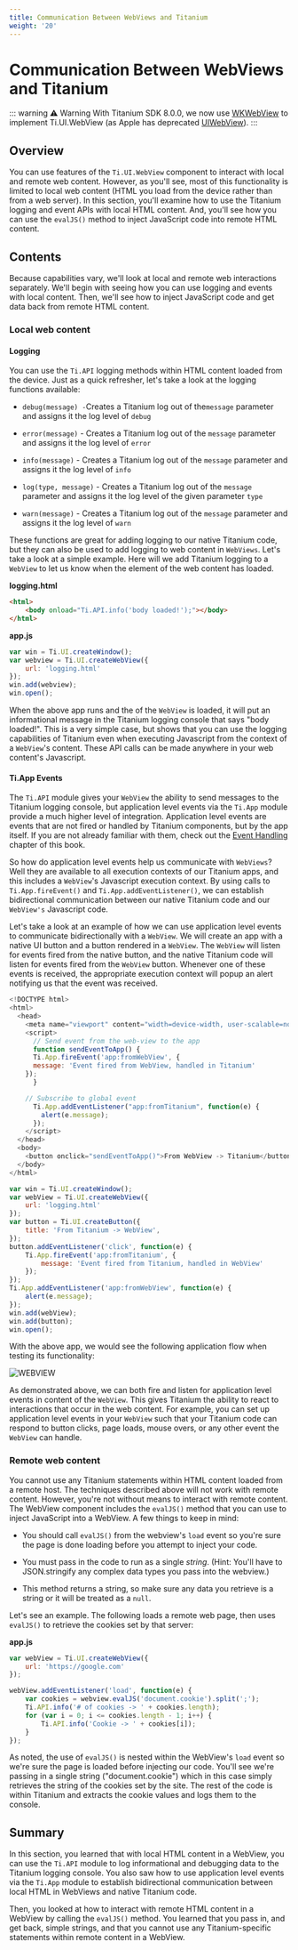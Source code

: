 ```yaml
---
title: Communication Between WebViews and Titanium
weight: '20'
---
```


# Communication Between WebViews and Titanium

::: warning ⚠️ Warning
With Titanium SDK 8.0.0, we now use [WKWebView](/guide/Titanium_SDK/Titanium_SDK_How-tos/WKWebView/) to implement Ti.UI.WebView (as Apple has deprecated [UIWebView](https://developer.apple.com/documentation/uikit/uiwebview)).
:::

## Overview

You can use features of the `Ti.UI.WebView` component to interact with local and remote web content. However, as you'll see, most of this functionality is limited to local web content (HTML you load from the device rather than from a web server). In this section, you'll examine how to use the Titanium logging and event APIs with local HTML content. And, you'll see how you can use the `evalJS()` method to inject JavaScript code into remote HTML content.

## Contents

Because capabilities vary, we'll look at local and remote web interactions separately. We'll begin with seeing how you can use logging and events with local content. Then, we'll see how to inject JavaScript code and get data back from remote HTML content.

### Local web content

#### Logging

You can use the `Ti.API` logging methods within HTML content loaded from the device. Just as a quick refresher, let's take a look at the logging functions available:

* `debug(message) -`Creates a Titanium log out of the`message` parameter and assigns it the log level of `debug`

* `error(message)` - Creates a Titanium log out of the `message` parameter and assigns it the log level of `error`

* `info(message)` - Creates a Titanium log out of the `message` parameter and assigns it the log level of `info`

* `log(type, message)` - Creates a Titanium log out of the `message` parameter and assigns it the log level of the given parameter `type`

* `warn(message)` - Creates a Titanium log out of the `message` parameter and assigns it the log level of `warn`

These functions are great for adding logging to our native Titanium code, but they can also be used to add logging to web content in `WebViews`. Let's take a look at a simple example. Here will we add Titanium logging to a `WebView` to let us know when the <body> element of the web content has loaded.

**logging.html**

```html
<html>
    <body onload="Ti.API.info('body loaded!');"></body>
</html>
```

**app.js**

```javascript
var win = Ti.UI.createWindow();
var webview = Ti.UI.createWebView({
    url: 'logging.html'
});
win.add(webview);
win.open();
```

When the above app runs and the <body> of the `WebView` is loaded, it will put an informational message in the Titanium logging console that says "body loaded!". This is a very simple case, but shows that you can use the logging capabilities of Titanium even when executing Javascript from the context of a `WebView`'s content. These API calls can be made anywhere in your web content's Javascript.

#### Ti.App Events

The `Ti.API` module gives your `WebView` the ability to send messages to the Titanium logging console, but application level events via the `Ti.App` module provide a much higher level of integration. Application level events are events that are not fired or handled by Titanium components, but by the app itself. If you are not already familiar with them, check out the [Event Handling](/guide/Titanium_SDK/Titanium_SDK_How-tos/User_Interface_Fundamentals/Event_Handling/) chapter of this book.

So how do application level events help us communicate with `WebViews`? Well they are available to all execution contexts of our Titanium apps, and this includes a `WebView`'s Javascript execution context. By using calls to `Ti.App.fireEvent()` and `Ti.App.addEventListener()`, we can establish bidirectional communication between our native Titanium code and our `WebView's` Javascript code.

Let's take a look at an example of how we can use application level events to communicate bidirectionally with a `WebView`. We will create an app with a native UI button and a button rendered in a `WebView`. The `WebView` will listen for events fired from the native button, and the native Titanium code will listen for events fired from the `WebView` button. Whenever one of these events is received, the appropriate execution context will popup an alert notifying us that the event was received.

```javascript
<!DOCTYPE html>
<html>
  <head>
    <meta name="viewport" content="width=device-width, user-scalable=no" />
    <script>
      // Send event from the web-view to the app
      function sendEventToApp() {
      Ti.App.fireEvent('app:fromWebView', {
      message: 'Event fired from WebView, handled in Titanium'
    });
      }

    // Subscribe to global event
      Ti.App.addEventListener("app:fromTitanium", function(e) {
        alert(e.message);
      });
    </script>
  </head>
  <body>
    <button onclick="sendEventToApp()">From WebView -> Titanium</button>
  </body>
</html>
```

```javascript
var win = Ti.UI.createWindow();
var webView = Ti.UI.createWebView({
    url: 'logging.html'
});
var button = Ti.UI.createButton({
    title: 'From Titanium -> WebView',
});
button.addEventListener('click', function(e) {
    Ti.App.fireEvent('app:fromTitanium', {
        message: 'Event fired from Titanium, handled in WebView'
    });
});
Ti.App.addEventListener('app:fromWebView', function(e) {
    alert(e.message);
});
win.add(webView);
win.add(button);
win.open();
```

With the above app, we would see the following application flow when testing its functionality:

![WEBVIEW](./WEBVIEW.jpg)

As demonstrated above, we can both fire and listen for application level events in content of the `WebView`. This gives Titanium the ability to react to interactions that occur in the web content. For example, you can set up application level events in your `WebView` such that your Titanium code can respond to button clicks, page loads, mouse overs, or any other event the `WebView` can handle.

### Remote web content

You cannot use any Titanium statements within HTML content loaded from a remote host. The techniques described above will not work with remote content. However, you're not without means to interact with remote content. The WebView component includes the `evalJS()` method that you can use to inject JavaScript into a WebView. A few things to keep in mind:

* You should call `evalJS()` from the webview's `load` event so you're sure the page is done loading before you attempt to inject your code.

* You must pass in the code to run as a single _string_. (Hint: You'll have to JSON.stringify any complex data types you pass into the webview.)

* This method returns a string, so make sure any data you retrieve is a string or it will be treated as a `null`.

Let's see an example. The following loads a remote web page, then uses `evalJS()` to retrieve the cookies set by that server:

**app.js**

```javascript
var webView = Ti.UI.createWebView({
    url: 'https://google.com'
});

webView.addEventListener('load', function(e) {
    var cookies = webview.evalJS('document.cookie').split(';');
    Ti.API.info('# of cookies -> ' + cookies.length);
    for (var i = 0; i <= cookies.length - 1; i++) {
        Ti.API.info('Cookie -> ' + cookies[i]);
    }
});
```

As noted, the use of `evalJS()` is nested within the WebView's `load` event so we're sure the page is loaded before injecting our code. You'll see we're passing in a single string ("document.cookie") which in this case simply retrieves the string of the cookies set by the site. The rest of the code is within Titanium and extracts the cookie values and logs them to the console.

## Summary

In this section, you learned that with local HTML content in a WebView, you can use the `Ti.API` module to log informational and debugging data to the Titanium logging console. You also saw how to use application level events via the `Ti.App` module to establish bidirectional communication between local HTML in WebViews and native Titanium code.

Then, you looked at how to interact with remote HTML content in a WebView by calling the `evalJS()` method. You learned that you pass in, and get back, simple strings, and that you cannot use any Titanium-specific statements within remote content in a WebView.
